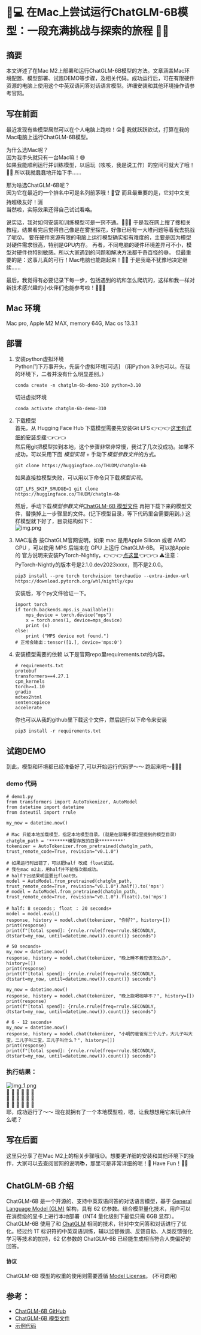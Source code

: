 # 🚀💻 在Mac上尝试运行ChatGLM-6B模型：一段充满挑战与探索的旅程 🌟🧩

## 摘要
本文详述了在Mac M2上部署和运行ChatGLM-6B模型的方法。文章涵盖Mac环境配置、模型部署、试跑DEMO等步骤，及相关代码。成功运行后，可在有限硬件资源的电脑上使用这个中英双语问答对话语言模型。详细安装和其他环境操作请参考官网。

## 写在前面

最近发现有些模型居然可以在个人电脑上跑啦！😲🎉 我就跃跃欲试，打算在我的Mac电脑上运行ChatGLM-6B模型。

为什么选Mac呢？  
因为我手头就只有一台Mac嘛！😅   
如果我能顺利运行并训练模型，以后玩（咳咳，我是说工作）的空间可就大了哦！🎉🚀 所以我就蠢蠢地开始下手......

那为啥选ChatGLM-6B呢？   
因为它在最近的一个排名中可是名列前茅哦！🥇🏆 而且最重要的是，它对中文支持超级友好！🈵   
当然啦，实际效果还得自己试试看咯。

说实话，我对如何安装和训练模型可是一窍不通。🤷‍♀️🔧 于是我在网上搜了搜相关教程，结果看完后觉得自己像是在雾里探花，好像已经有一大堆问题等着我去挑战了呢😵。
要在硬件资源有限的电脑上运行模型确实挺有难度的，主要是因为模型对硬件需求很高，特别是GPU内存。
再者，不同电脑的硬件环境差异可不小，模型对硬件也特别敏感。所以大家遇到的问题和解决方法都千奇百怪的😅。
但最重要的是：这事儿真的可行！Mac电脑也能跑起来！💪🎊 于是我毫不犹豫地决定继续......

最后，我觉得有必要记录下每一步，包括遇到的坑和怎么爬坑的，这样和我一样对新技术感兴趣的小伙伴们也能参考啦！📝🤗💡


## Mac 环境
Mac pro, Apple M2 MAX, memory 64G, Mac os 13.3.1

## 部署

1. 安装python虚拟环境   
    Python门下万事开头，先装个虚拟环境[可选]
    （用Python 3.9也可以。在我的环境下，二者并没有什么明显差别。）

    ```Shell
    conda create -n chatglm-6b-demo-310 python=3.10
    ```
      
    切进虚拟环境
    ```Shell
    conda activate chatglm-6b-demo-310
    ```

2. 下载模型  
    首先，从 Hugging Face Hub 下载模型需要先安装Git LFS 👉👉👉[这里有详细的安装步骤](https://docs.github.com/zh/repositories/working-with-files/managing-large-files/installing-git-large-file-storage)👈👈👈    
    然后用git把模型拉到本地，这个步骤非常非常慢，我试了几次没成功。如果不成功，可以采用下面 *模型实现* + 手动下*模型参数文件*的方式。
    ```Shell
    git clone https://huggingface.co/THUDM/chatglm-6b
    ```
    如果直接拉模型失败，可以用以下命令只下载*模型实现*。
    ```Shell
    GIT_LFS_SKIP_SMUDGE=1 git clone https://huggingface.co/THUDM/chatglm-6b
    ```
    然后，手动下载*模型参数文件*[ChatGLM-6B 模型文件](https://cloud.tsinghua.edu.cn/d/fb9f16d6dc8f482596c2/)
    再把下载下来的模型文件，替换掉上一步骤里的文件。(记下模型目录，等下代码里会需要用到。)
    这样模型就下好了，目录结构如下：      
    ![img.png](imgs/model-dirs.png)     

3. MAC准备
按ChatGLM官网说明，如果 mac 是用Apple Silicon 或者 AMD GPU ，可以使用 MPS 后端来在 GPU 上运行 ChatGLM-6B。
可以按Apple 的 官方说明来安装PyTorch-Nightly，👉👉👉[点这里](https://developer.apple.com/metal/pytorch/)👈👈👈
⚠️注意：PyTorch-Nightly的版本号是2.1.0.dev2023xxxx，而不是2.0.0。

    ```Shell
    pip3 install --pre torch torchvision torchaudio --extra-index-url https://download.pytorch.org/whl/nightly/cpu
    ```
    安装后，写个py文件验证一下。
    ```
    import torch
    if torch.backends.mps.is_available():
        mps_device = torch.device("mps")
        x = torch.ones(1, device=mps_device)
        print (x)
    else:
        print ("MPS device not found.")
    # 正常会输出：tensor([1.], device='mps:0')
    ```

4. 安装模型需要的依赖
    以下是官网repo里requirements.txt的内容。
    ```
    # requirements.txt
    protobuf
    transformers==4.27.1
    cpm_kernels
    torch>=1.10
    gradio
    mdtex2html
    sentencepiece
    accelerate
    ```
    你也可以从我的github里下载这个文件，然后运行以下命令来安装
    ```Shell
    pip3 install -r requirements.txt
    ```


## 试跑DEMO
到此，模型和环境都已经准备好了,可以开始运行代码罗～～ 跑起来吧～🏃🏃‍🏃‍

### demo 代码

```
# demo1.py
from transformers import AutoTokenizer, AutoModel
from datetime import datetime
from dateutil import rrule

my_now = datetime.now()

# Mac 只能本地加载模型，指定本地模型目录。(就是在部署步骤2里提到的模型目录）
chatglm_path = '*******模型存放的目录*********'
tokenizer = AutoTokenizer.from_pretrained(chatglm_path, trust_remote_code=True, revision="v0.1.0")

# 如果运行时出错了，可以把half 改成 float试试。 
# 我在mac m2上，用half并不能每次都成功。
# half下出结果明显要比float快。
model = AutoModel.from_pretrained(chatglm_path, trust_remote_code=True, revision="v0.1.0").half().to('mps')
# model = AutoModel.from_pretrained(chatglm_path, trust_remote_code=True, revision="v0.1.0").float().to('mps')

# half: 8 seconds； float ： 20 seconds+
model = model.eval()
response, history = model.chat(tokenizer, "你好?", history=[])
print(response)
print(f"[total spend]: {rrule.rrule(freq=rrule.SECONDLY, dtstart=my_now, until=datetime.now()).count()} seconds")

# 50 seconds+
my_now = datetime.now()
response, history = model.chat(tokenizer, "晚上睡不着应该怎么办", history=[])
print(response)
print(f"[total spend]: {rrule.rrule(freq=rrule.SECONDLY, dtstart=my_now, until=datetime.now()).count()} seconds")

my_now = datetime.now()
response, history = model.chat(tokenizer, "晚上能喝咖啡不？", history=[])
print(response)
print(f"[total spend]: {rrule.rrule(freq=rrule.SECONDLY, dtstart=my_now, until=datetime.now()).count()} seconds")

# 6 - 12 seconds+
my_now = datetime.now()
response, history = model.chat(tokenizer, "小明的爸爸有三个儿子，大儿子叫大宝，二儿子叫二宝，三儿子叫什么？", history=[])
print(response)
print(f"[total spend]: {rrule.rrule(freq=rrule.SECONDLY, dtstart=my_now, until=datetime.now()).count()} seconds")

```

### 执行结果：
![img_1.png](imgs/demo1-output1.png)     
🎉 🎉 🎉 🎉 🎉 🎉    
🎉 🎉 🎉 🎉 🎉 🎉     
🎉 🎉 🎉 🎉 🎉 🎉      
耶，成功运行了～～ 现在就拥有了一个本地模型啦，嗯，让我想想用它来玩点什么呢？



## 写在后面
这里只分享了在Mac M2上的相关步骤哦😉。想要更详细的安装和其他环境下的操作，大家可以去查阅官网的说明📚，那里可是非常详细的呢！🎉 Have Fun！🥳🌈


## ChatGLM-6B 介绍
ChatGLM-6B 是一个开源的、支持中英双语问答的对话语言模型，基于 [General Language Model (GLM)](https://github.com/THUDM/GLM) 架构，具有 62 亿参数。结合模型量化技术，用户可以在消费级的显卡上进行本地部署（INT4 量化级别下最低只需 6GB 显存）。ChatGLM-6B 使用了和 [ChatGLM](https://chatglm.cn) 相同的技术，针对中文问答和对话进行了优化。经过约 1T 标识符的中英双语训练，辅以监督微调、反馈自助、人类反馈强化学习等技术的加持，62 亿参数的 ChatGLM-6B 已经能生成相当符合人类偏好的回答。

#### 协议

ChatGLM-6B 模型的权重的使用则需要遵循 [Model License](MODEL_LICENSE)。
(不可商用)


## 参考：
* [ChatGLM-6B GitHub](https://github.com/THUDM/ChatGLM-6B)   
* [ChatGLM-6B 模型文件](https://cloud.tsinghua.edu.cn/d/fb9f16d6dc8f482596c2/)   
* [示例代码](https://github.com/janewu77/jshare-llm-demo/tree/main/chatGLM-6b-demo)

